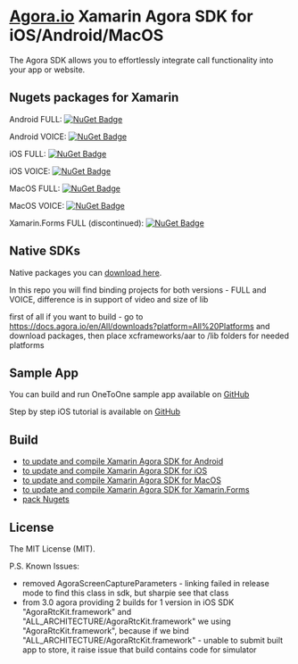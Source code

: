 # [Agora.io](http://www.agora.io/en/) Xamarin Agora SDK for iOS/Android/MacOS

The Agora SDK allows you to effortlessly integrate call functionality into your app or website.

## Nugets packages for Xamarin

Android FULL: [![NuGet Badge](https://buildstats.info/nuget/Xamarin.Agora.Full.Android)](https://www.nuget.org/packages/Xamarin.Agora.Full.Android/)

Android VOICE: [![NuGet Badge](https://buildstats.info/nuget/Xamarin.Agora.Voice.Android)](https://www.nuget.org/packages/Xamarin.Agora.Voice.Android/)

iOS FULL: [![NuGet Badge](https://buildstats.info/nuget/Xamarin.Agora.Full.iOS)](https://www.nuget.org/packages/Xamarin.Agora.Full.iOS/)

iOS VOICE: [![NuGet Badge](https://buildstats.info/nuget/Xamarin.Agora.Voice.iOS)](https://www.nuget.org/packages/Xamarin.Agora.Voice.iOS/)

MacOS FULL: [![NuGet Badge](https://buildstats.info/nuget/Xamarin.Agora.Full.Mac)](https://www.nuget.org/packages/Xamarin.Agora.Full.Mac/)

MacOS VOICE: [![NuGet Badge](https://buildstats.info/nuget/Xamarin.Agora.Full.Mac)](https://www.nuget.org/packages/Xamarin.Agora.Voice.Mac/)

Xamarin.Forms FULL (discontinued): [![NuGet Badge](https://buildstats.info/nuget/Xamarin.Agora.Full.Forms)](https://www.nuget.org/packages/Xamarin.Agora.Full.Forms/)

## Native SDKs

Native packages you can [download here](http://www.agora.io/en/blog/download/).

In this repo you will find binding projects for both versions - FULL and VOICE, difference is in support of video and size of lib

first of all if you want to build - go to https://docs.agora.io/en/All/downloads?platform=All%20Platforms and download packages, then place xcframeworks/aar to /lib folders for needed platforms

## Sample App

You can build and run OneToOne sample app available on [GitHub](https://github.com/DreamTeamMobile/Xamarin.Agora.Samples)

Step by step iOS tutorial is available on [GitHub](https://github.com/DreamTeamMobile/Xamarin.Agora.Samples/tree/master/Tutorial)
## Build

* [to update and compile Xamarin Agora SDK for Android](/Xamarin.Agora.Android)
* [to update and compile Xamarin Agora SDK for iOS](/Xamarin.Agora.iOS)
* [to update and compile Xamarin Agora SDK for MacOS](/Xamarin.Agora.Mac)
* [to update and compile Xamarin Agora SDK for Xamarin.Forms](/Xamarin.Agora.Forms)
* [pack Nugets](/Nugets)

## License
The MIT License (MIT).

P.S.
Known Issues:
- removed AgoraScreenCaptureParameters - linking failed in release mode to find this class in sdk, but sharpie see that class
- from 3.0 agora providing 2 builds for 1 version in iOS SDK "AgoraRtcKit.framework" and "ALL_ARCHITECTURE/AgoraRtcKit.framework" we using "AgoraRtcKit.framework", because if we bind "ALL_ARCHITECTURE/AgoraRtcKit.framework" - unable to submit built app to store, it raise issue that build contains code for simulator

